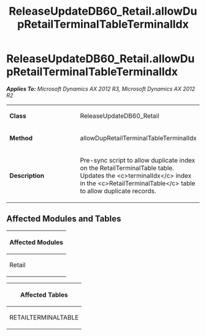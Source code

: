 ﻿---
title: ReleaseUpdateDB60_Retail.allowDupRetailTerminalTableTerminalIdx
TOCTitle: ReleaseUpdateDB60_Retail.allowDupRetailTerminalTableTerminalIdx
ms:assetid: 1492ccc5-e945-33e9-6c7c-1dbeb1d38167
ms:mtpsurl: https://msdn.microsoft.com/en-us/library/JJ718515(v=AX.60)
ms:contentKeyID: 49706829
ms.date: 05/18/2015
mtps_version: v=AX.60
---

# ReleaseUpdateDB60\_Retail.allowDupRetailTerminalTableTerminalIdx 


_**Applies To:** Microsoft Dynamics AX 2012 R3, Microsoft Dynamics AX 2012 R2_

<table>
<colgroup>
<col style="width: 50%" />
<col style="width: 50%" />
</colgroup>
<tbody>
<tr class="odd">
<td><p><strong>Class</strong></p></td>
<td><p>ReleaseUpdateDB60_Retail</p></td>
</tr>
<tr class="even">
<td><p><strong>Method</strong></p></td>
<td><p>allowDupRetailTerminalTableTerminalIdx</p></td>
</tr>
<tr class="odd">
<td><p><strong>Description</strong></p></td>
<td><p>Pre-sync script to allow duplicate index on the RetailTerminalTable table. Updates the &lt;c&gt;terminalIdx&lt;/c&gt; index in the &lt;c&gt;RetailTerminalTable&lt;/c&gt; table to allow duplicate records.</p></td>
</tr>
</tbody>
</table>


## Affected Modules and Tables

<table>
<colgroup>
<col style="width: 100%" />
</colgroup>
<thead>
<tr class="header">
<th><p>Affected Modules</p></th>
</tr>
</thead>
<tbody>
<tr class="odd">
<td><p>Retail</p></td>
</tr>
</tbody>
</table>


<table>
<colgroup>
<col style="width: 100%" />
</colgroup>
<thead>
<tr class="header">
<th><p>Affected Tables</p></th>
</tr>
</thead>
<tbody>
<tr class="odd">
<td><p>RETAILTERMINALTABLE</p></td>
</tr>
</tbody>
</table>

  


